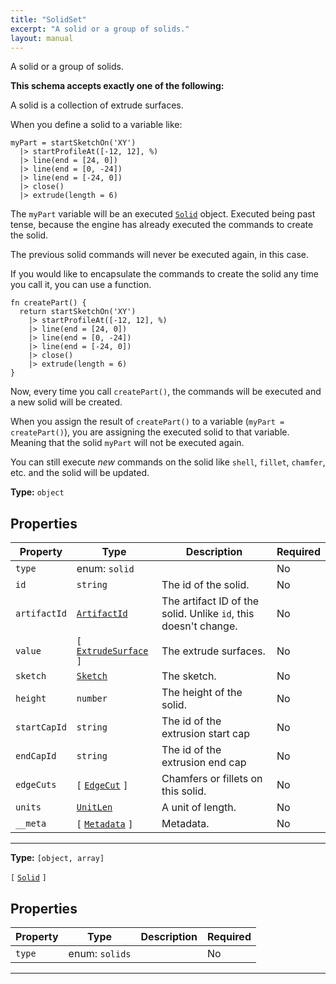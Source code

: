```yaml
---
title: "SolidSet"
excerpt: "A solid or a group of solids."
layout: manual
---
```


A solid or a group of solids.





**This schema accepts exactly one of the following:**

A solid is a collection of extrude surfaces.

When you define a solid to a variable like:

```kcl
myPart = startSketchOn('XY')
  |> startProfileAt([-12, 12], %)
  |> line(end = [24, 0])
  |> line(end = [0, -24])
  |> line(end = [-24, 0])
  |> close()
  |> extrude(length = 6)
```

The `myPart` variable will be an executed [`Solid`](/docs/kcl/types/Solid) object. Executed being past tense, because the engine has already executed the commands to create the solid.

The previous solid commands will never be executed again, in this case.

If you would like to encapsulate the commands to create the solid any time you call it, you can use a function.

```kcl
fn createPart() {
  return startSketchOn('XY')
    |> startProfileAt([-12, 12], %)
    |> line(end = [24, 0])
    |> line(end = [0, -24])
    |> line(end = [-24, 0])
    |> close()
    |> extrude(length = 6)
}
```

Now, every time you call `createPart()`, the commands will be executed and a new solid will be created.

When you assign the result of `createPart()` to a variable (`myPart = createPart()`), you are assigning the executed solid to that variable. Meaning that the solid `myPart` will not be executed again.

You can still execute _new_ commands on the solid like `shell`, `fillet`, `chamfer`, etc. and the solid will be updated.

**Type:** `object`





## Properties

| Property | Type | Description | Required |
|----------|------|-------------|----------|
| `type` |enum: `solid`|  | No |
| `id` |`string`| The id of the solid. | No |
| `artifactId` |[`ArtifactId`](/docs/kcl/types/ArtifactId)| The artifact ID of the solid.  Unlike `id`, this doesn't change. | No |
| `value` |`[` [`ExtrudeSurface`](/docs/kcl/types/ExtrudeSurface) `]`| The extrude surfaces. | No |
| `sketch` |[`Sketch`](/docs/kcl/types/Sketch)| The sketch. | No |
| `height` |`number`| The height of the solid. | No |
| `startCapId` |`string`| The id of the extrusion start cap | No |
| `endCapId` |`string`| The id of the extrusion end cap | No |
| `edgeCuts` |`[` [`EdgeCut`](/docs/kcl/types/EdgeCut) `]`| Chamfers or fillets on this solid. | No |
| `units` |[`UnitLen`](/docs/kcl/types/UnitLen)| A unit of length. | No |
| `__meta` |`[` [`Metadata`](/docs/kcl/types/Metadata) `]`| Metadata. | No |


----

**Type:** `[object, array]`

`[` [`Solid`](/docs/kcl/types/Solid) `]`



## Properties

| Property | Type | Description | Required |
|----------|------|-------------|----------|
| `type` |enum: `solids`|  | No |


----




